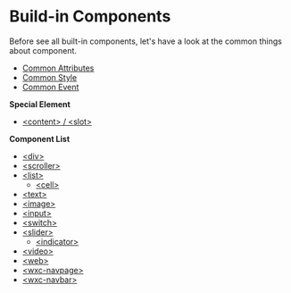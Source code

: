 # Build-in Components

Before see all built-in components, let's have a look at the common things
about component.

* [Common Attributes](../references/common-attrs.md)
* [Common Style](../references/common-style.md)
* [Common Event](../references/common-event.md)

**Special Element**

* [&lt;content&gt; / &lt;slot&gt;](./special-element.md)

**Component List**

* [&lt;div&gt;](./div.md)
* [&lt;scroller&gt;](./scroller.md)
* [&lt;list&gt;](./list.md)
    * [&lt;cell&gt;](./cell.md)
* [&lt;text&gt;](./text.md)
* [&lt;image&gt;](./image.md)
* [&lt;input&gt;](./input.md)
* [&lt;switch&gt;](./switch.md)
* [&lt;slider&gt;](./slider.md)
    * [&lt;indicator&gt;](./indicator.md)
* [&lt;video&gt;](./video.md)
* [&lt;web&gt;](./web.md)
* [&lt;wxc-navpage&gt;](./wxc-navpage.md)
* [&lt;wxc-navbar&gt;](./wxc-navbar.md)
